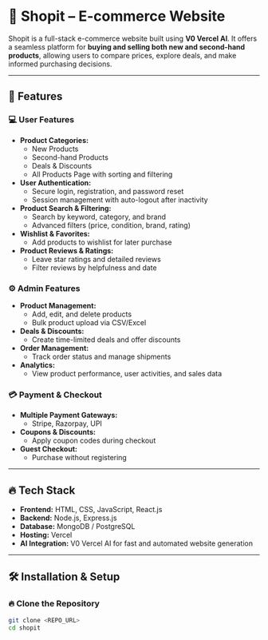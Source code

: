 # 🛒 **Shopit – E-commerce Website**

Shopit is a full-stack e-commerce website built using **V0 Vercel AI**. It offers a seamless platform for **buying and selling both new and second-hand products**, allowing users to compare prices, explore deals, and make informed purchasing decisions.

---

## 🚀 **Features**

### 💻 **User Features**
- **Product Categories:**  
    - New Products  
    - Second-hand Products  
    - Deals & Discounts  
    - All Products Page with sorting and filtering  
- **User Authentication:**  
    - Secure login, registration, and password reset  
    - Session management with auto-logout after inactivity  
- **Product Search & Filtering:**  
    - Search by keyword, category, and brand  
    - Advanced filters (price, condition, brand, rating)  
- **Wishlist & Favorites:**  
    - Add products to wishlist for later purchase  
- **Product Reviews & Ratings:**  
    - Leave star ratings and detailed reviews  
    - Filter reviews by helpfulness and date  

### ⚙️ **Admin Features**
- **Product Management:**  
    - Add, edit, and delete products  
    - Bulk product upload via CSV/Excel  
- **Deals & Discounts:**  
    - Create time-limited deals and offer discounts  
- **Order Management:**  
    - Track order status and manage shipments  
- **Analytics:**  
    - View product performance, user activities, and sales data  

### 💳 **Payment & Checkout**
- **Multiple Payment Gateways:**  
    - Stripe, Razorpay, UPI  
- **Coupons & Discounts:**  
    - Apply coupon codes during checkout  
- **Guest Checkout:**  
    - Purchase without registering  

---

## 🔥 **Tech Stack**
- **Frontend:** HTML, CSS, JavaScript, React.js  
- **Backend:** Node.js, Express.js  
- **Database:** MongoDB / PostgreSQL  
- **Hosting:** Vercel  
- **AI Integration:** V0 Vercel AI for fast and automated website generation  

---

## 🛠️ **Installation & Setup**

### 🔥 **Clone the Repository**
```bash
git clone <REPO_URL>
cd shopit
